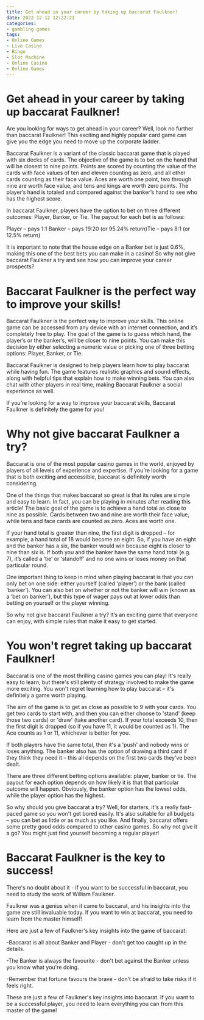```yaml
---
title: Get ahead in your career by taking up baccarat Faulkner!
date: 2022-12-12 12:22:21
categories:
- gambling games
tags:
- Online Games
- Live Casino
- Bingo
- Slot Machine
- Online Casino
- Online Games
---
```



#  Get ahead in your career by taking up baccarat Faulkner!

Are you looking for ways to get ahead in your career? Well, look no further than baccarat Faulkner! This exciting and highly popular card game can give you the edge you need to move up the corporate ladder.

Baccarat Faulkner is a variant of the classic baccarat game that is played with six decks of cards. The objective of the game is to bet on the hand that will be closest to nine points. Points are scored by counting the value of the cards with face values of ten and eleven counting as zero, and all other cards counting as their face value. Aces are worth one point, two through nine are worth face value, and tens and kings are worth zero points. The player’s hand is totaled and compared against the banker’s hand to see who has the highest score.

In baccarat Faulkner, players have the option to bet on three different outcomes: Player, Banker, or Tie. The payout for each bet is as follows:

Player – pays 1:1
Banker – pays 19:20 (or 95.24% return)Tie – pays 8:1 (or 12.5% return)

It is important to note that the house edge on a Banker bet is just 0.6%, making this one of the best bets you can make in a casino! So why not give baccarat Faulkner a try and see how you can improve your career prospects?

#  Baccarat Faulkner is the perfect way to improve your skills!

Baccarat Faulkner is the perfect way to improve your skills. This online game can be accessed from any device with an internet connection, and it’s completely free to play. The goal of the game is to guess which hand, the player’s or the banker’s, will be closer to nine points. You can make this decision by either selecting a numeric value or picking one of three betting options: Player, Banker, or Tie.

Baccarat Faulkner is designed to help players learn how to play baccarat while having fun. The game features realistic graphics and sound effects, along with helpful tips that explain how to make winning bets. You can also chat with other players in real time, making Baccarat Faulkner a social experience as well.

If you’re looking for a way to improve your baccarat skills, Baccarat Faulkner is definitely the game for you!

#  Why not give baccarat Faulkner a try?

Baccarat is one of the most popular casino games in the world, enjoyed by players of all levels of experience and expertise. If you’re looking for a game that is both exciting and accessible, baccarat is definitely worth considering.

One of the things that makes baccarat so great is that its rules are simple and easy to learn. In fact, you can be playing in minutes after reading this article! The basic goal of the game is to achieve a hand total as close to nine as possible. Cards between two and nine are worth their face value, while tens and face cards are counted as zero. Aces are worth one.

If your hand total is greater than nine, the first digit is dropped – for example, a hand total of 18 would become an eight. So, if you have an eight and the banker has a six, the banker would win because eight is closer to nine than six is. If both you and the banker have the same hand total (e.g. 7), it’s called a ‘tie’ or ‘standoff’ and no one wins or loses money on that particular round.

One important thing to keep in mind when playing baccarat is that you can only bet on one side: either yourself (called ‘player’) or the bank (called ‘banker’). You can also bet on whether or not the banker will win (known as a ‘bet on banker’), but this type of wager pays out at lower odds than betting on yourself or the player winning.

So why not give baccarat Faulkner a try? It’s an exciting game that everyone can enjoy, with simple rules that make it easy to get started.

#  You won't regret taking up baccarat Faulkner!

Baccarat is one of the most thrilling casino games you can play!  It's really easy to learn, but there's still plenty of strategy involved to make the game more exciting. You won't regret learning how to play baccarat – it's definitely a game worth playing.

The aim of the game is to get as close as possible to 9 with your cards. You get two cards to start with, and then you can either choose to 'stand' (keep those two cards) or 'draw' (take another card). If your total exceeds 10, then the first digit is dropped (so if you have 11, it would be counted as 1). The Ace counts as 1 or 11, whichever is better for you.

If both players have the same total, then it's a 'push' and nobody wins or loses anything. The banker also has the option of drawing a third card if they think they need it – this all depends on the first two cards they've been dealt.

There are three different betting options available: player, banker or tie. The payout for each option depends on how likely it is that that particular outcome will happen. Obviously, the banker option has the lowest odds, while the player option has the highest.

So why should you give baccarat a try? Well, for starters, it's a really fast-paced game so you won't get bored easily. It's also suitable for all budgets – you can bet as little or as much as you like. And finally, baccarat offers some pretty good odds compared to other casino games. So why not give it a go? You might just find yourself becoming a regular player!

#  Baccarat Faulkner is the key to success!

There's no doubt about it - if you want to be successful in baccarat, you need to study the work of William Faulkner.

Faulkner was a genius when it came to baccarat, and his insights into the game are still invaluable today. If you want to win at baccarat, you need to learn from the master himself!

Here are just a few of Faulkner's key insights into the game of baccarat:

-Baccarat is all about Banker and Player - don't get too caught up in the details.

-The Banker is always the favourite - don't bet against the Banker unless you know what you're doing.

-Remember that fortune favours the brave - don't be afraid to take risks if it feels right.

These are just a few of Faulkner's key insights into baccarat. If you want to be a successful player, you need to learn everything you can from this master of the game!